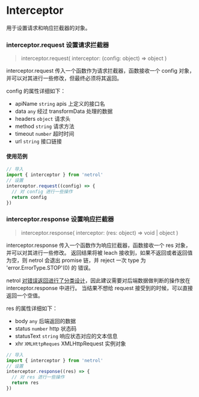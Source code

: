 # Interceptor

用于设置请求和响应拦截器的对象。

### interceptor.request 设置请求拦截器

> interceptor.request( interceptor: (config: object) => object )

interceptor.request 传入一个函数作为请求拦截器，函数接收一个 config 对象，并可以对其进行一些修改，但最终必须将其返回。

config 的属性详细如下：

- apiName `string` apis 上定义的接口名
- data `any` 经过 transformData 处理的数据
- headers `object` 请求头
- method `string` 请求方法
- timeout `number` 超时时间
- url `string` 接口链接

#### 使用范例

```javascript
// 导入
import { interceptor } from 'netrol'
// 设置
interceptor.request((config) => {
  // 对 config 进行一些操作
  return config
})
```

### interceptor.response 设置响应拦截器

> interceptor.response( interceptor: (res: object) => void | object )

interceptor.response 传入一个函数作为响应拦截器，函数接收一个 res 对象，并可以对其进行一些修改。
返回结果将被 leach 接收到，如果不返回或者返回值为空，则 netrol 会退出 promise 链，并 reject 一次 type 为 'error.ErrorType.STOP'(0) 的 错误。

netrol [对错误返回进行了分类设计](./errorType.md)，因此建议需要对后端数据做判断的操作放在 interceptor.response 中进行。
当结果不想给 request 接受到的时候，可以直接返回一个空值。

res 的属性详细如下：

- body `any` 后端返回的数据
- status `number` http 状态码
- statusText `string` 响应状态对应的文本信息
- xhr `XMLHttpReques` XMLHttpRequest 实例对象

```javascript
// 导入
import { interceptor } from 'netrol'
// 设置
interceptor.response((res) => {
  // 对 res 进行一些操作
  return res
})
```